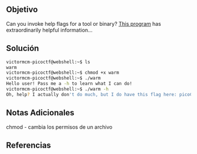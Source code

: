 ## Objetivo
Can you invoke help flags for a tool or binary? [This program](https://mercury.picoctf.net/static/f95b1ee9f29d631d99073e34703a2826/warm) has extraordinarily helpful information...
## Solución
```bash
victormcm-picoctf@webshell:~$ ls
warm
victormcm-picoctf@webshell:~$ chmod +x warm
victormcm-picoctf@webshell:~$ ./warm
Hello user! Pass me a -h to learn what I can do!
victormcm-picoctf@webshell:~$ ./warm -h
Oh, help? I actually don't do much, but I do have this flag here: picoCTF{b1scu1ts_4nd_gr4vy_f0668f62}
```
## Notas Adicionales
chmod - cambia los permisos de un archivo
## Referencias

